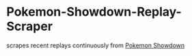 # Pokemon-Showdown-Replay-Scraper
scrapes recent replays continuously from [Pokemon Showdown](https://github.com/smogon/pokemon-showdown)
